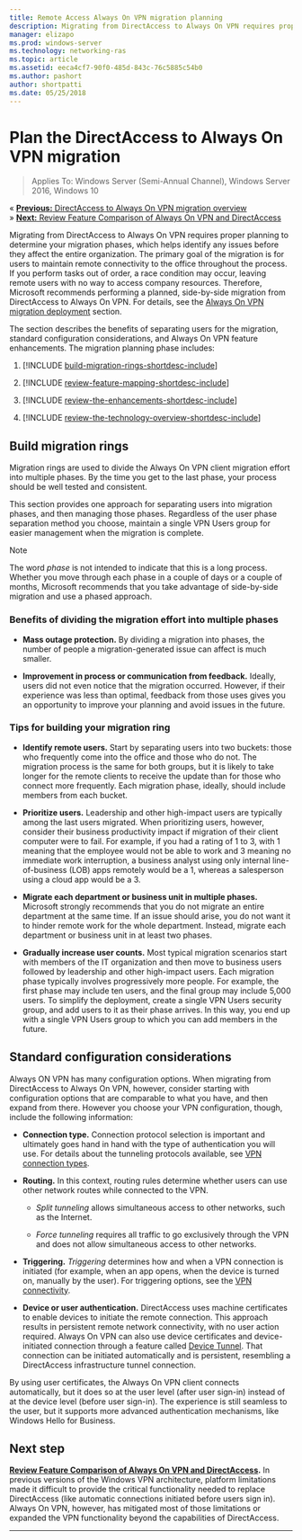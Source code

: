 ```yaml
---
title: Remote Access Always On VPN migration planning
description: Migrating from DirectAccess to Always On VPN requires proper planning to determine your migration phases, which helps identify any issues before they affect the entire organization. 
manager: elizapo
ms.prod: windows-server
ms.technology: networking-ras
ms.topic: article
ms.assetid: eeca4cf7-90f0-485d-843c-76c5885c54b0
ms.author: pashort
author: shortpatti
ms.date: 05/25/2018
---
```


# Plan the DirectAccess to Always On VPN migration

>Applies To: Windows Server (Semi-Annual Channel), Windows Server 2016, Windows 10

&#171; [**Previous:** DirectAccess to Always On VPN migration overview](da-always-on-migration-overview.md)<br>
&#187; [**Next:** Review Feature Comparison of Always On VPN and DirectAccess](../vpn/vpn-map-da.md)


Migrating from DirectAccess to Always On VPN requires proper planning to determine your migration phases, which helps identify any issues before they affect the entire organization. The primary goal of the migration is for users to maintain remote connectivity to the office throughout the process. If you perform tasks out of order, a race condition may occur, leaving remote users with no way to access company resources. Therefore, Microsoft recommends performing a planned, side-by-side migration from DirectAccess to Always On VPN. For details, see the [Always On VPN migration deployment](https://docs.microsoft.com/en-us/windows-server/remote/remote-access/da-always-on-vpn-migration/da-always-on-migration-deploy) section.

The section describes the benefits of separating users for the migration, standard configuration considerations, and Always On VPN feature enhancements. The migration planning phase includes:

1.  [!INCLUDE [build-migration-rings-shortdesc-include](../includes/build-migration-rings-shortdesc-include.md)]

2.  [!INCLUDE [review-feature-mapping-shortdesc-include](../includes/review-feature-mapping-shortdesc-include.md)] 

3.  [!INCLUDE [review-the-enhancements-shortdesc-include](../includes/review-the-enhancements-shortdesc-include.md)] 

4.  [!INCLUDE [review-the-technology-overview-shortdesc-include](../includes/review-the-technology-overview-shortdesc-include.md)]

## Build migration rings
Migration rings are used to divide the Always On VPN client migration effort into multiple phases. By the time you get to the last phase, your process should be well tested and consistent.

This section provides one approach for separating users into migration phases, and then managing those phases. Regardless of the user phase separation method you choose, maintain a single VPN Users group for easier management when the migration is complete.

>[!NOTE] 
>The word _phase_ is not intended to indicate that this is a long process. Whether you move through each phase in a couple of days or a couple of months, Microsoft recommends that you take advantage of side-by-side migration and use a phased approach.

### Benefits of dividing the migration effort into multiple phases

-   **Mass outage protection.** By dividing a migration into phases, the number of people a migration-generated issue can affect is much smaller.

-   **Improvement in process or communication from feedback.** Ideally, users did not even notice that the migration occurred. However, if their experience was less than optimal, feedback from those uses gives you an opportunity to improve your planning and avoid issues in the future.

### Tips for building your migration ring

-   **Identify remote users.** Start by separating users into two buckets: those who frequently come into the office and those who do not. The migration process is the same for both groups, but it is likely to take longer for the remote clients to receive the update than for those who connect more frequently. Each migration phase, ideally, should include members from each bucket.

-  **Prioritize users.** Leadership and other high-impact users are typically among the last users migrated. When prioritizing users, however, consider their business productivity impact if migration of their client computer were to fail. For example, if you had a rating of 1 to 3, with 1 meaning that the employee would not be able to work and 3 meaning no immediate work interruption, a business analyst using only internal line-of-business (LOB) apps remotely would be a 1, whereas a salesperson using a cloud app would be a 3.

-   **Migrate each department or business unit in multiple phases.** Microsoft strongly recommends that you do not migrate an entire department at the same time. If an issue should arise, you do not want it to hinder remote work for the whole department. Instead, migrate each department or business unit in at least two phases.

-   **Gradually increase user counts.** Most typical migration scenarios start with members of the IT organization and then move to business users followed by leadership and other high-impact users. Each migration phase typically involves progressively more people. For example, the first phase may include ten users, and the final group may include 5,000 users. To simplify the deployment, create a single VPN Users security group, and add users to it as their phase arrives. In this way, you end up with a single VPN Users group to which you can add members in the future.

## Standard configuration considerations

Always ON VPN has many configuration options. When migrating from DirectAccess to Always On VPN, however, consider starting with  configuration options that are comparable to what you have, and then expand from there. However you choose your VPN configuration, though, include the following information:

-   **Connection type.** Connection protocol selection is important and ultimately goes hand in hand with the type of authentication you will use. For details about the tunneling protocols available, see [VPN connection types](https://docs.microsoft.com/windows/access-protection/vpn/vpn-connection-type).

-   **Routing.** In this context, routing rules determine whether users can use other network routes while connected to the VPN.

    -   _Split tunneling_ allows simultaneous access to other networks, such as the Internet.

    -   _Force tunneling_ requires all traffic to go exclusively through the VPN and does not allow simultaneous access to other networks.

-   **Triggering.** _Triggering_ determines how and when a VPN connection is initiated (for example, when an app opens, when the device is turned on, manually by the user). For triggering options, see the [VPN connectivity](#vpn-connectivity).

-   **Device or user authentication.** DirectAccess uses machine certificates to enable devices to initiate the remote connection. This approach results in persistent remote network connectivity, with no user action required. Always On VPN can also use device certificates and device-initiated connection through a feature called [Device Tunnel](https://docs.microsoft.com/en-us/windows-server/remote/remote-access/vpn/vpn-device-tunnel-config). That connection can be initiated automatically and is persistent, resembling a DirectAccess infrastructure tunnel connection.

By using user certificates, the Always On VPN client connects automatically, but it does so at the user level (after user sign-in) instead of at the device level (before user sign-in). The experience is still seamless to the user, but it supports more advanced authentication mechanisms, like Windows Hello for Business.


## Next step
**[Review Feature Comparison of Always On VPN and DirectAccess](../vpn/vpn-map-da.md).** In previous versions of the Windows VPN architecture, platform limitations made it difficult to provide the critical functionality needed to replace DirectAccess (like automatic connections initiated before users sign in). Always On VPN, however, has mitigated most of those limitations or expanded the VPN functionality beyond the capabilities of DirectAccess.



---